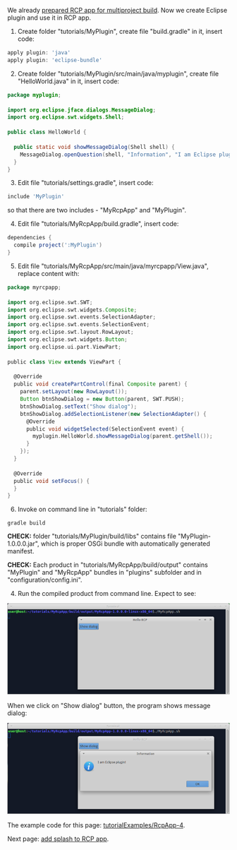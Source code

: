 We already [prepared RCP app for multiproject build](Prepare-RCP-app-for-multiproject-build). Now we create Eclipse plugin and use it in RCP app.

1. Create folder "tutorials/MyPlugin", create file "build.gradle" in it, insert code:

  ```groovy
  apply plugin: 'java'
  apply plugin: 'eclipse-bundle'
  ```

2. Create folder "tutorials/MyPlugin/src/main/java/myplugin", create file "HelloWorld.java" in it, insert code:

  ```java
  package myplugin;

  import org.eclipse.jface.dialogs.MessageDialog;
  import org.eclipse.swt.widgets.Shell;

  public class HelloWorld {

    public static void showMessageDialog(Shell shell) {
      MessageDialog.openQuestion(shell, "Information", "I am Eclipse plugin!");
    }
  }
  ```

3. Edit file "tutorials/settings.gradle", insert code:

  ```groovy
  include 'MyPlugin'
  ```
  so that there are two includes - "MyRcpApp" and "MyPlugin".

4. Edit file "tutorials/MyRcpApp/build.gradle", insert code:

  ```groovy
  dependencies {
    compile project(':MyPlugin')
  }
  ```

5. Edit file "tutorials/MyRcpApp/src/main/java/myrcpapp/View.java", replace content with:

  ```groovy
  package myrcpapp;

  import org.eclipse.swt.SWT;
  import org.eclipse.swt.widgets.Composite;
  import org.eclipse.swt.events.SelectionAdapter;
  import org.eclipse.swt.events.SelectionEvent;
  import org.eclipse.swt.layout.RowLayout;
  import org.eclipse.swt.widgets.Button;
  import org.eclipse.ui.part.ViewPart;

  public class View extends ViewPart {

    @Override
    public void createPartControl(final Composite parent) {
      parent.setLayout(new RowLayout());
      Button btnShowDialog = new Button(parent, SWT.PUSH);
      btnShowDialog.setText("Show dialog");
      btnShowDialog.addSelectionListener(new SelectionAdapter() {
        @Override
        public void widgetSelected(SelectionEvent event) {
          myplugin.HelloWorld.showMessageDialog(parent.getShell());
        }
      });
    }

    @Override
    public void setFocus() {
    }
  }
  ```

6. Invoke on command line in "tutorials" folder:
  ```shell
  gradle build
  ```

  **CHECK:** folder "tutorials/MyPlugin/build/libs" contains file "MyPlugin-1.0.0.0.jar", which is proper OSGi bundle with automatically generated manifest.

  **CHECK:** Each product in "tutorials/MyRcpApp/build/output" contains "MyPlugin" and "MyRcpApp" bundles in "plugins" subfolder and in "configuration/config.ini". 
  
4. Run the compiled product from command line. Expect to see:
   
  ![RcpApp-4-run-1](images/RcpApp-4-run-1.png "RcpApp-4-run-1")

  When we click on "Show dialog" button, the program shows message dialog:

  ![RcpApp-4-run-2](images/RcpApp-4-run-2.png "RcpApp-4-run-2")

The example code for this page: [tutorialExamples/RcpApp-4](../tree/master/tutorialExamples/RcpApp-4).

Next page: [add splash to RCP app](Add-splash-to-RCP-app).